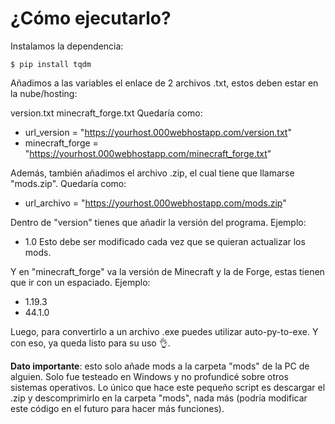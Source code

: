 # ¿Cómo ejecutarlo?

Instalamos la dependencia:

`$ pip install tqdm`


Añadimos a las variables el enlace de 2 archivos .txt, estos deben estar en la nube/hosting:

version.txt
minecraft_forge.txt
Quedaría como:
- url_version = "https://yourhost.000webhostapp.com/version.txt"
- minecraft_forge = "https://yourhost.000webhostapp.com/minecraft_forge.txt"

Además, también añadimos el archivo .zip, el cual tiene que llamarse "mods.zip". Quedaría como:
- url_archivo = "https://yourhost.000webhostapp.com/mods.zip"

Dentro de "version" tienes que añadir la versión del programa. Ejemplo: 
- 1.0
 Esto debe ser modificado cada vez que se quieran actualizar los mods.

Y en "minecraft_forge" va la versión de Minecraft y la de Forge, estas tienen que ir con un espaciado. Ejemplo:
- 1.19.3
- 44.1.0

Luego, para convertirlo a un archivo .exe puedes utilizar auto-py-to-exe. Y con eso, ya queda listo para su uso 👌.

**Dato importante**:
esto solo añade mods a la carpeta "mods" de la PC de alguien. Solo fue testeado en Windows y no profundicé sobre otros sistemas operativos. Lo único que hace este pequeño script es descargar el .zip y descomprimirlo en la carpeta "mods", nada más (podría modificar este código en el futuro para hacer más funciones).
